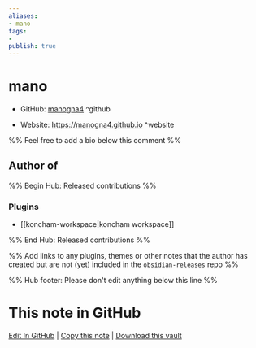 ```yaml
---
aliases:
- mano
tags:
- 
publish: true
---
```


# mano

- GitHub: [manogna4](https://github.com/manogna4/) ^github
<!-- - Discord: `@` ^discord-->
- Website: <https://manogna4.github.io> ^website
<!-- - [[Publish sites|Publish site]]: ^publish-->

%% Feel free to add a bio below this comment %%


## Author of

%% Begin Hub: Released contributions %%
### Plugins
- [[koncham-workspace|koncham workspace]]

%% End Hub: Released contributions %%

%% Add links to any plugins, themes or other notes that the author has created but are not (yet) included in the `obsidian-releases` repo %%

<!--
### Unlisted plugins
-->

<!--
### Others
-->

<!--
## Sponsor this author

- [[GitHub sponsors]]: [Sponsor @manogna4 on GitHub Sponsors](https://github.com/sponsors/manogna4) ^github-sponsor
- [[Buy me a coffee]]: ^buy-me-a-coffee
- [[PayPal]]: ^paypal
- [[Patreon]]: ^patreon

-->

<!--
## Follow this author
-->

<!-- - [[YouTube Channels|On YouTube]]: <https://> ^youtube-->
<!-- - Twitter: <https://> ^twitter-->
<!-- - ... -->

%% Hub footer: Please don't edit anything below this line %%

# This note in GitHub

<span class="git-footer">[Edit In GitHub](https://github.dev/obsidian-community/obsidian-hub/blob/main/01%20-%20Community/People/manogna4.md "git-hub-edit-note") | [Copy this note](https://raw.githubusercontent.com/obsidian-community/obsidian-hub/main/01%20-%20Community/People/manogna4.md "git-hub-copy-note") | [Download this vault](https://github.com/obsidian-community/obsidian-hub/archive/refs/heads/main.zip "git-hub-download-vault") </span>
